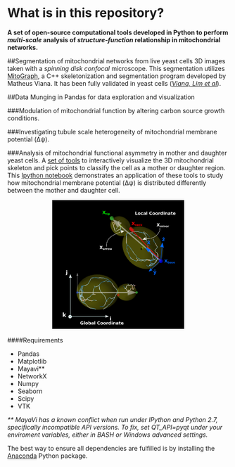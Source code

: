 # What is in this repository?
**A set of open-source computational tools developed in Python to perform *multi-scale* analysis of *structure-function* relationship in mitochondrial networks.**

##Segmentation of mitochondrial networks from live yeast cells 3D images taken with a *spinning disk confocal* microscope.
This segmentation utilizes [MitoGraph](https://github.com/vianamp/MitoGraph.git), a C++ skeletonization and segmentation program developed by Matheus Viana. It has been fully validated in yeast cells \([*Viana, Lim et al*](http://www.ncbi.nlm.nih.gov/pubmed/25640425)\). 

##Data Munging in Pandas for data exploration and visualization

###Modulation of mitochondrial function by altering carbon source growth conditions.

###Investigating tubule scale heterogeneity of mitochondrial membrane potential (Δψ).

###Analysis of mitochondrial functional asymmetry in mother and daughter yeast cells.
A [set of tools](https://github.com/moosekaka/sweepython/tree/master/vtk_viz) to interactively visualize the 3D mitochondrial skeleton and pick points to classify the cell as a mother or daughter region. This [Ipython notebook](https://github.com/moosekaka/sweepython/blob/master/mother%20bud%20analysis.ipynb) demonstrates an application of these tools to study how mitochondrial membrane potential (Δψ) is distributed differently between the mother and daughter cell.  

<p align="center">
<img src="https://github.com/moosekaka/sweepython/blob/master/images/coors.png" width="300" />
</p>

####Requirements
* Pandas
* Matplotlib
* Mayavi\**
* NetworkX
* Numpy
* Seaborn
* Scipy
* VTK

_\** MayaVi has a known conflict when run under IPython and Python 2.7, specifically incompatible API versions. To fix, set QT_API=pyqt under your enviroment variables, either in BASH or Windows advanced settings._


The best way to ensure all dependencies are fulfilled is by installing the [Anaconda](https://www.continuum.io/downloads) Python package.

